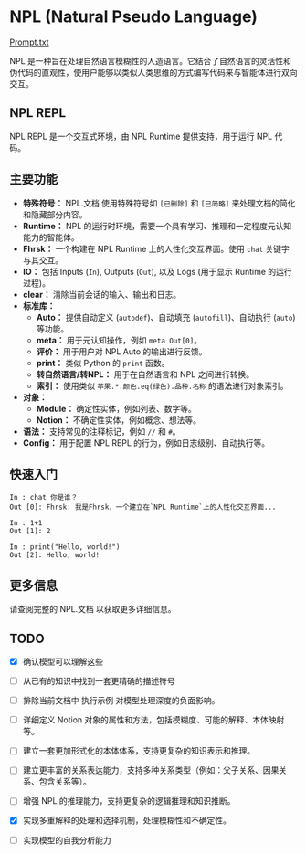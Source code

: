 # NPL (Natural Pseudo Language)

[Prompt.txt](https://raw.githubusercontent.com/doucx/NPL-Prompts/refs/heads/main/Prompt.txt)

NPL 是一种旨在处理自然语言模糊性的人造语言。它结合了自然语言的灵活性和伪代码的直观性，使用户能够以类似人类思维的方式编写代码来与智能体进行双向交互。

## NPL REPL

NPL REPL 是一个交互式环境，由 NPL Runtime 提供支持，用于运行 NPL 代码。

## 主要功能

* **特殊符号：**  NPL.文档 使用特殊符号如 `[已删除]` 和 `[已简略]` 来处理文档的简化和隐藏部分内容。
* **Runtime：** NPL 的运行时环境，需要一个具有学习、推理和一定程度元认知能力的智能体。
* **Fhrsk：**  一个构建在 NPL Runtime 上的人性化交互界面。使用 `chat` 关键字与其交互。
* **IO：**  包括 Inputs (`In`), Outputs (`Out`), 以及 Logs (用于显示 Runtime 的运行过程)。
* **clear：**  清除当前会话的输入、输出和日志。
* **标准库：**
    * **Auto：** 提供自动定义 (`autodef`)、自动填充 (`autofill`)、自动执行 (`auto`) 等功能。
    * **meta：** 用于元认知操作，例如 `meta Out[0]`。
    * **评价：**  用于用户对 NPL Auto 的输出进行反馈。
    * **print：**  类似 Python 的 `print` 函数。
    * **转自然语言/转NPL：**  用于在自然语言和 NPL 之间进行转换。
    * **索引：**  使用类似 `苹果.*.颜色.eq(绿色).品种.名称` 的语法进行对象索引。
* **对象：**
    * **Module：** 确定性实体，例如列表、数字等。
    * **Notion：** 不确定性实体，例如概念、想法等。
* **语法：** 支持常见的注释标记，例如 `//` 和 `#`。
* **Config：**  用于配置 NPL REPL 的行为，例如日志级别、自动执行等。


##  快速入门

```npl
In : chat 你是谁？
Out [0]: Fhrsk: 我是Fhrsk，一个建立在`NPL Runtime`上的人性化交互界面...

In : 1+1
Out [1]: 2

In : print("Hello, world!")
Out [2]: Hello, world!
```

## 更多信息

请查阅完整的 NPL.文档 以获取更多详细信息。

## TODO
- [x]  确认模型可以理解这些
- [ ]  从已有的知识中找到一套更精确的描述符号

- [ ]  排除当前文档中 执行示例 对模型处理深度的负面影响。

- [ ]  详细定义 Notion 对象的属性和方法，包括模糊度、可能的解释、本体映射等。
- [ ]  建立一套更加形式化的本体体系，支持更复杂的知识表示和推理。
- [ ]  建立更丰富的关系表达能力，支持多种关系类型（例如：父子关系、因果关系、包含关系等）。
- [ ]  增强 NPL 的推理能力，支持更复杂的逻辑推理和知识推断。

- [x]  实现多重解释的处理和选择机制，处理模糊性和不确定性。

- [ ]  实现模型的自我分析能力
